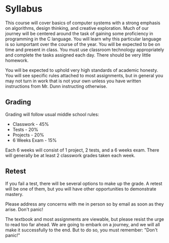 # Syllabus

This course will cover basics of computer systems with a strong emphasis on algorithms, design thinking, and creative exploration. Much of our journey will be centered around the task of gaining some proficiency in programming in the C language. You will learn why this particular language is so iumportant over the course of the year. You will be expected to be on time and present in class. You must use classroom technology appropriately and complete the tasks assigned each day. There should be very little homework.

You will be expected to uphold very high standards of academic honesty. You will see specific rules attached to most assignments, but in general you may not turn in work that is not your own unless you have written instructions from Mr. Dunn instructing otherwise.

## Grading

Grading will follow usual middle school rules:

* Classwork - 45%
* Tests - 20%
* Projects - 20%
* 6 Weeks Exam - 15%

Each 6 weeks will consist of 1 project, 2 tests, and a 6 weeks exam. There will generally be at least 2 classwork grades taken each week.

## Retest

If you fail a test, there will be several options to make up the grade. A retest will be one of them, but you will have other opportunities to demonstrate mastery.

Please address any concerns with me in person so by email as soon as they arise. Don't panic!

The textbook and most assignments are viewable, but please resist the urge to read too far ahead. We are going to embark on a journey, and we will all make it successfully to the end. But to do so, you must remember: "Don't panic!"
